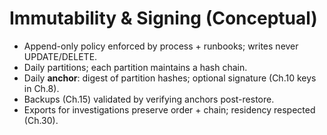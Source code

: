 # Immutability & Signing (Conceptual)
- Append-only policy enforced by process + runbooks; writes never UPDATE/DELETE.
- Daily partitions; each partition maintains a hash chain.
- Daily **anchor**: digest of partition hashes; optional signature (Ch.10 keys in Ch.8).
- Backups (Ch.15) validated by verifying anchors post-restore.
- Exports for investigations preserve order + chain; residency respected (Ch.30).
